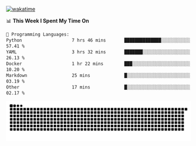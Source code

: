 [![wakatime](https://wakatime.com/badge/user/384f91c6-4eee-411f-8f3b-1b691f58a544.svg)](https://wakatime.com/@384f91c6-4eee-411f-8f3b-1b691f58a544)

<!--START_SECTION:waka-->
📊 **This Week I Spent My Time On** 

```text
💬 Programming Languages: 
Python                   7 hrs 46 mins       ██████████████░░░░░░░░░░░   57.41 % 
YAML                     3 hrs 32 mins       ███████░░░░░░░░░░░░░░░░░░   26.13 % 
Docker                   1 hr 22 mins        ███░░░░░░░░░░░░░░░░░░░░░░   10.20 % 
Markdown                 25 mins             █░░░░░░░░░░░░░░░░░░░░░░░░   03.19 % 
Other                    17 mins             █░░░░░░░░░░░░░░░░░░░░░░░░   02.17 % 
```


<!--END_SECTION:waka-->

<picture>
  <source media="(prefers-color-scheme: dark)" srcset="https://raw.githubusercontent.com/fuwx295/fuwx295/output/github-contribution-grid-snake-dark.svg">
  <source media="(prefers-color-scheme: light)" srcset="https://raw.githubusercontent.com/fuwx295/fuwx295/output/github-contribution-grid-snake.svg">
  <img alt="github contribution grid snake animation" src="https://raw.githubusercontent.com/fuwx295/fuwx295/output/github-contribution-grid-snake.svg">
</picture>
